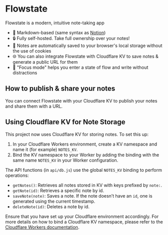 # Flowstate

Flowstate is a modern, intuitive note-taking app

-   🎨 Markdown-based (same syntax as [Notion](https://www.notion.so/))
-   🔒 Fully self-hosted. Take full ownership over your notes!
-   💾 Notes are automatically saved to your browser's local storage without the use of cookies
-   🌐 You can also integrate Flowstate with Cloudflare KV to save notes & generate a public URL for them
-   🧠 "Focus mode" helps you enter a state of flow and write without distractions

## How to publish & share your notes

You can connect Flowstate with your Cloudflare KV to publish your notes and share them with a URL.

## Using Cloudflare KV for Note Storage

This project now uses Cloudflare KV for storing notes. To set this up:

1. In your Cloudflare Workers environment, create a KV namespace and name it (for example) `NOTES_KV`.
2. Bind the KV namespace to your Worker by adding the binding with the same name `NOTES_KV` in your Worker configuration.

The API functions (in `api/db.js`) use the global `NOTES_KV` binding to perform operations:

-   `getNotes()`: Retrieves all notes stored in KV with keys prefixed by `note:`.
-   `getNote(id)`: Retrieves a specific note by id.
-   `saveNote(note)`: Saves a note. If the note doesn’t have an `id`, one is generated using the current timestamp.
-   `deleteNote(id)`: Deletes a note by id.

Ensure that you have set up your Cloudflare environment accordingly. For more details on how to bind a Cloudflare KV namespace, please refer to the [Cloudflare Workers documentation](https://developers.cloudflare.com/workers/learning/how-kv-works/).
